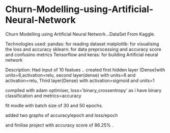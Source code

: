 # Churn-Modelling-using-Artificial-Neural-Network
Churn Modelling using Artificial Neural Network...DataSet From Kaggle.

Technologies used:
pandas: for reading dataset
matplotlib: for visualising the loss and accuracy
sklearn: for data preprocessing and accuracy score and confusino metrics
Tensorflow and keras:  for building Artificial neural network

Description:
Had input of 10 featues .. created first hidden layer (Dense)with units=6,activation=relu, second layer(dense) with units=6 and activation=relu, Third layer(Dense)
with activation=sigmoid and units=1


compiled with adam optimiser, loss='binary_crossentropy' as i have binary classification and metrics=accuracy

fit modle with batch size of 30 and 50 epochs.

added two graphs of accuracy/epoch and loss/epoch

and finilise project with accuracy score of 86.25%
.

